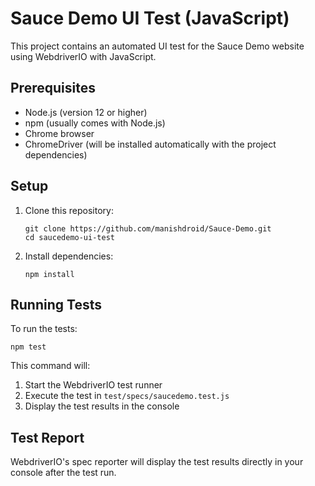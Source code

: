 # Sauce Demo UI Test (JavaScript)

This project contains an automated UI test for the Sauce Demo website using WebdriverIO with JavaScript.

## Prerequisites

- Node.js (version 12 or higher)
- npm (usually comes with Node.js)
- Chrome browser
- ChromeDriver (will be installed automatically with the project dependencies)

## Setup

1. Clone this repository:
   ```
   git clone https://github.com/manishdroid/Sauce-Demo.git
   cd saucedemo-ui-test
   ```

2. Install dependencies:
   ```
   npm install
   ```

## Running Tests

To run the tests:

```
npm test
```

This command will:
1. Start the WebdriverIO test runner
2. Execute the test in `test/specs/saucedemo.test.js`
3. Display the test results in the console

## Test Report

WebdriverIO's spec reporter will display the test results directly in your console after the test run.
